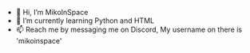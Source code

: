 - 👋 Hi, I’m MikoInSpace
- 🌱 I’m currently learning Python and HTML
- 📫 Reach me by messaging me on Discord, My username on there is 'mikoinspace'
